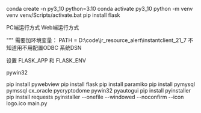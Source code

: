 conda create -n py3_10 python=3.10
conda activate py3_10
python -m venv venv
venv/Scripts/activate.bat
pip install flask

PC端运行方式
Web端运行方式

"""
需要加环境变量：
PATH = D:\code\jr_resource_alert\instantclient_21_7
不知道用不用配置ODBC 系统DSN

设置 FLASK_APP 和 FLASK_ENV
     
pywin32

pip install pywebview
pip install flask
pip install paramiko
pip install pymysql pymssql cx_oracle pycryptodome pywin32 pyautogui
pip install pyinstaller
pip install requests
pyinstaller --onefile --windowed --noconfirm --icon logo.ico main.py